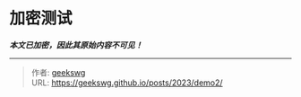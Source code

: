 # 加密测试

***本文已加密，因此其原始内容不可见！***

---

> 作者: [geekswg](https://geekswg.github.io)  
> URL: https://geekswg.github.io/posts/2023/demo2/  

